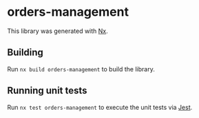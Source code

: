 # orders-management

This library was generated with [Nx](https://nx.dev).

## Building

Run `nx build orders-management` to build the library.

## Running unit tests

Run `nx test orders-management` to execute the unit tests via [Jest](https://jestjs.io).
